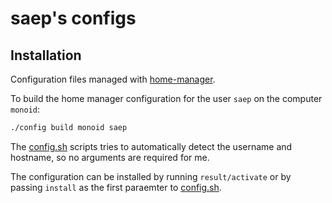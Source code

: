 # saep's configs

## Installation

Configuration files managed with
[home-manager](https://github.com/nix-community/home-manager).

To build the home manager configuration for the user `saep` on the computer
`monoid`:

``` bash
./config build monoid saep
```

The [config.sh](./config.sh) scripts tries to automatically detect the username
and hostname, so no arguments are required for me.

The configuration can be installed by running `result/activate` or by passing
`install` as the first paraemter to [config.sh](./config.sh).
